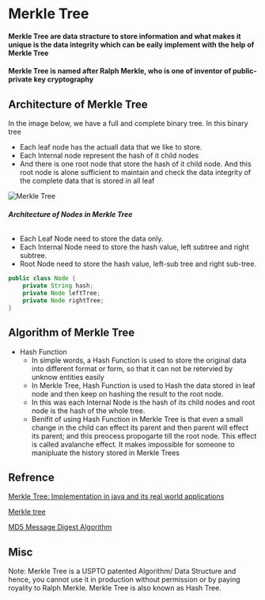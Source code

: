 
# __Merkle Tree__

#### Merkle Tree are data stracture to store information and what makes it unique is the data integrity which can be eaily implement with the help of Merkle Tree 
#### Merkle Tree is named after Ralph Merkle, who is one of inventor of public-private key cryptography

## __Architecture of Merkle Tree__

In the image below, we have a full and complete binary tree. In this binary tree 
- Each leaf node has the actuall data that we like to store. 
- Each Internal node represent the hash of it child nodes
- And there is one root node that store the hash of it child node. And this root node is alone sufficient to maintain and check the data integrity of the complete data that is stored in all leaf

![Merkle Tree](https://upload.wikimedia.org/wikipedia/commons/thumb/9/95/Hash_Tree.svg/1280px-Hash_Tree.svg.png)


###### __Architecture of Nodes in Merkle Tree__
- Each Leaf Node need to store the data only.
- Each Internal Node need to store the hash value, left subtree and right subtree.
- Root Node need to store the hash value, left-sub tree and right sub-tree.

```java
public class Node {
    private String hash;
    private Node leftTree;
    private Node rightTree;
}
```


## __Algorithm of Merkle Tree__

* Hash Function
    * In simple words, a Hash Function is used to store the original data into different format or form, so that it can not be retervied by unknow entities easily
    * In Merkle Tree, Hash Function is used to Hash the data stored in leaf node and then keep on hashing the result to the root node.
    * In this was each Internal Node is the hash of its child nodes and root node is the hash of the whole tree.
    * Benifit of using Hash Function in Merkle Tree is that even a small change in the child can effect its parent and then parent will effect its parent; and this preocess propogarte till the root node. This effect is called avalanche effect. It makes impossible for someone to manipluate the history stored in Merkle Trees


## Refrence
[Merkle Tree: Implementation in java and its real world applications](https://www.pranaybathini.com/2021/05/merkle-tree.html)

[Merkle tree](https://en.wikipedia.org/wiki/Merkle_tree)

[MD5 Message Digest Algorithm](https://reflectoring.io/creating-hashes-in-java/)

## Misc

Note: Merkle Tree is a USPTO patented Algorithm/ Data Structure and hence, you cannot use it in production without permission or by paying royality to Ralph Merkle. Merkle Tree is also known as Hash Tree.



